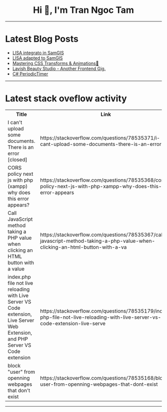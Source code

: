 <h1 align="center">Hi 👋, I'm Tran Ngoc Tam</h1>

---

# Latest Blog Posts 
<!-- BLOG-POST-LIST:START -->
- [LISA integrato in SamGIS](https://dev.to/trincadev/lisa-integrato-in-samgis-1f82)
- [LISA adapted to SamGIS](https://dev.to/trincadev/lisa-adapted-to-samgis-c5k)
- [Mastering CSS Transforms &amp; Animations🚀](https://dev.to/dharamgfx/mastering-css-transforms-animations-2haf)
- [Lavish Beauty Studio - Another Frontend Gig.](https://dev.to/craftingbugs/lavish-beauty-studio-another-frontend-project-4o02)
- [C# PeriodicTimer](https://dev.to/karenpayneoregon/c-periodictimer-2ed)
<!-- BLOG-POST-LIST:END -->

---

# Latest stack oveflow activity
<table>
  <tr><th>Title</th><th>Link</th></tr>
  <!-- STACKOVERFLOW:START --><tr><td>I can&#39;t upload some documents. There is an error [closed]</td><td>https://stackoverflow.com/questions/78535371/i-cant-upload-some-documents-there-is-an-error</td></tr><tr><td>CORS policy next js with php &lpar;xampp&rpar; why does this error appears?</td><td>https://stackoverflow.com/questions/78535368/cors-policy-next-js-with-php-xampp-why-does-this-error-appears</td></tr><tr><td>Call JavaScript method taking a PHP value when clicking an HTML button with a value</td><td>https://stackoverflow.com/questions/78535367/call-javascript-method-taking-a-php-value-when-clicking-an-html-button-with-a-va</td></tr><tr><td>index.php file not live reloading with Live Server VS Code extension, Live Server Web Extension, and PHP Server VS Code extension</td><td>https://stackoverflow.com/questions/78535179/index-php-file-not-live-reloading-with-live-server-vs-code-extension-live-serve</td></tr><tr><td>block &quot;user&quot; from openning webpages that don&#39;t exist</td><td>https://stackoverflow.com/questions/78535168/block-user-from-openning-webpages-that-dont-exist</td></tr><!-- STACKOVERFLOW:END -->
</table>

---


